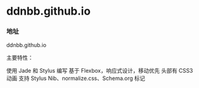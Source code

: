 # ddnbb.github.io


### 地址

ddnbb.github.io


主要特性：

使用 Jade 和 Stylus 编写
基于 Flexbox，响应式设计，移动优先
头部有 CSS3 动画
支持 Stylus Nib、normalize.css、Schema.org 标记

